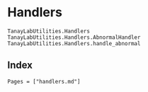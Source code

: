 # Handlers

```@docs
TanayLabUtilities.Handlers
TanayLabUtilities.Handlers.AbnormalHandler
TanayLabUtilities.Handlers.handle_abnormal
```

## Index

```@index
Pages = ["handlers.md"]
```
